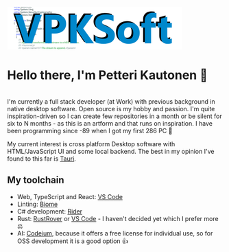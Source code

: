 ![Logo](./img/HorizontalBanner.png)

# Hello there, I'm Petteri Kautonen 👋
<br />
I'm currently a full stack developer (at Work) with previous background in native desktop software. Open source is my hobby and passion. I'm quite inspiration-driven so I can create few repositories in a month or be silent for six to N months - as this is an artform and that runs on inspiration. I have been programming since -89 when I got my first 286 PC 🙂


My current interest is cross platform Desktop software with HTML/JavaScript UI and some local backend. The best in my opinion I've found to this far is [Tauri](https://tauri.app).

## My toolchain
* Web, TypeScript and React: [VS Code](https://code.visualstudio.com)
* Linting: [Biome](https://biomejs.dev)
* C# development: [Rider](https://www.jetbrains.com/rider/)
* Rust: [RustRover](https://www.jetbrains.com/rust/) or [VS Code](https://code.visualstudio.com) - I haven't decided yet which I prefer more ⚖️
* AI: [Codeium](https://codeium.com), because it offers a free license for individual use, so for OSS development it is a good option 👍
